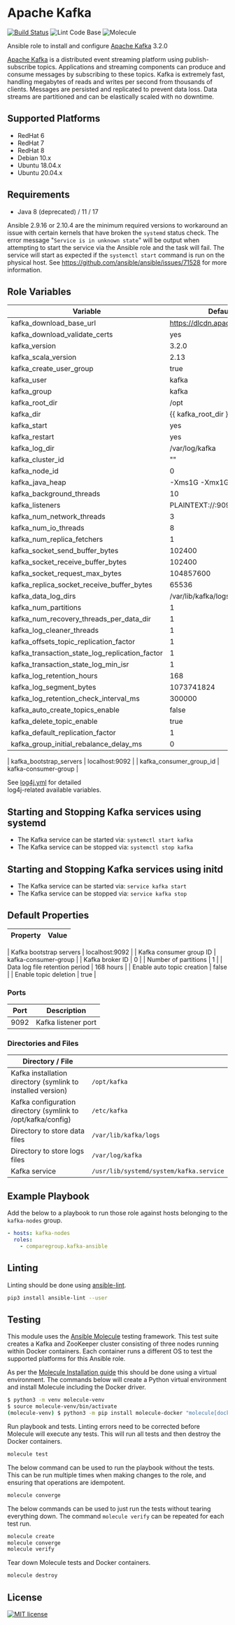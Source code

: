 # Apache Kafka

[![Build Status]](https://travis-ci.org/sleighzy/ansible-kafka)
![Lint Code Base] ![Molecule]

Ansible role to install and configure [Apache Kafka] 3.2.0

[Apache Kafka] is a distributed event streaming platform using publish-subscribe
topics. Applications and streaming components can produce and consume messages
by subscribing to these topics. Kafka is extremely fast, handling megabytes of
reads and writes per second from thousands of clients. Messages are persisted
and replicated to prevent data loss. Data streams are partitioned and can be
elastically scaled with no downtime.

## Supported Platforms

- RedHat 6
- RedHat 7
- RedHat 8
- Debian 10.x
- Ubuntu 18.04.x
- Ubuntu 20.04.x

## Requirements

[comment]: <> (- [Apache ZooKeeper])
- Java 8 (deprecated) / 11 / 17

[comment]: <> (### It uses KRaft now and so zookeeper is not needed anymore)

[comment]: <> (The below Apache ZooKeeper role from Ansible Galaxy can be used if one is)

[comment]: <> (needed.)

[comment]: <> (```sh)

[comment]: <> (ansible-galaxy install comparegroup.zookeeper)

[comment]: <> (```)

Ansible 2.9.16 or 2.10.4 are the minimum required versions to workaround an
issue with certain kernels that have broken the `systemd` status check. The
error message "`Service is in unknown state`" will be output when attempting to
start the service via the Ansible role and the task will fail. The service will
start as expected if the `systemctl start` command is run on the physical host.
See <https://github.com/ansible/ansible/issues/71528> for more information.

## Role Variables

| Variable                                       | Default                          |
| ---------------------------------------------- | -------------------------------- |
| kafka_download_base_url                        | <https://dlcdn.apache.org/kafka> |
| kafka_download_validate_certs                  | yes                              |
| kafka_version                                  | 3.2.0                            |
| kafka_scala_version                            | 2.13                             |
| kafka_create_user_group                        | true                             |
| kafka_user                                     | kafka                            |
| kafka_group                                    | kafka                            |
| kafka_root_dir                                 | /opt                             |
| kafka_dir                                      | {{ kafka_root_dir }}/kafka       |
| kafka_start                                    | yes                              |
| kafka_restart                                  | yes                              |
| kafka_log_dir                                  | /var/log/kafka                   |
| kafka_cluster_id                               | ""                               |
| kafka_node_id                                  | 0                                |
| kafka_java_heap                                | -Xms1G -Xmx1G                    |
| kafka_background_threads                       | 10                               |
| kafka_listeners                                | PLAINTEXT://:9092                |
| kafka_num_network_threads                      | 3                                |
| kafka_num_io_threads                           | 8                                |
| kafka_num_replica_fetchers                     | 1                                |
| kafka_socket_send_buffer_bytes                 | 102400                           |
| kafka_socket_receive_buffer_bytes              | 102400                           |
| kafka_socket_request_max_bytes                 | 104857600                        |
| kafka_replica_socket_receive_buffer_bytes      | 65536                            |
| kafka_data_log_dirs                            | /var/lib/kafka/logs              |
| kafka_num_partitions                           | 1                                |
| kafka_num_recovery_threads_per_data_dir        | 1                                |
| kafka_log_cleaner_threads                      | 1                                |
| kafka_offsets_topic_replication_factor         | 1                                |
| kafka_transaction_state_log_replication_factor | 1                                |
| kafka_transaction_state_log_min_isr            | 1                                |
| kafka_log_retention_hours                      | 168                              |
| kafka_log_segment_bytes                        | 1073741824                       |
| kafka_log_retention_check_interval_ms          | 300000                           |
| kafka_auto_create_topics_enable                | false                            |
| kafka_delete_topic_enable                      | true                             |
| kafka_default_replication_factor               | 1                                |
| kafka_group_initial_rebalance_delay_ms         | 0                                |

[comment]: <> (| kafka_zookeeper_connect                        | localhost:2181                   |)

[comment]: <> (| kafka_zookeeper_connection_timeout             | 6000                             |)
| kafka_bootstrap_servers                        | localhost:9092                   |
| kafka_consumer_group_id                        | kafka-consumer-group             |

See [log4j.yml](./defaults/main/002-log4j.yml) for detailed  
log4j-related available variables.

## Starting and Stopping Kafka services using systemd

- The Kafka service can be started via: `systemctl start kafka`
- The Kafka service can be stopped via: `systemctl stop kafka`

## Starting and Stopping Kafka services using initd

- The Kafka service can be started via: `service kafka start`
- The Kafka service can be stopped via: `service kafka stop`

## Default Properties

| Property                       | Value                |
| ------------------------------ | -------------------- |

[comment]: <> (| ZooKeeper connection           | localhost:2181       |)
| Kafka bootstrap servers        | localhost:9092       |
| Kafka consumer group ID        | kafka-consumer-group |
| Kafka broker ID                | 0                    |
| Number of partitions           | 1                    |
| Data log file retention period | 168 hours            |
| Enable auto topic creation     | false                |
| Enable topic deletion          | true                 |

### Ports

| Port | Description         |
| ---- | ------------------- |
| 9092 | Kafka listener port |

### Directories and Files

| Directory / File                                             |                                         |
| ------------------------------------------------------------ | --------------------------------------- |
| Kafka installation directory (symlink to installed version)  | `/opt/kafka`                            |
| Kafka configuration directory (symlink to /opt/kafka/config) | `/etc/kafka`                            |
| Directory to store data files                                | `/var/lib/kafka/logs`                   |
| Directory to store logs files                                | `/var/log/kafka`                        |
| Kafka service                                                | `/usr/lib/systemd/system/kafka.service` |

## Example Playbook

Add the below to a playbook to run those role against hosts belonging to the
`kafka-nodes` group.

```yaml
- hosts: kafka-nodes
  roles:
    - comparegroup.kafka-ansible
```

## Linting

Linting should be done using [ansible-lint].

```sh
pip3 install ansible-lint --user
```

## Testing

This module uses the [Ansible Molecule] testing framework. This test suite
creates a Kafka and ZooKeeper cluster consisting of three nodes running within
Docker containers. Each container runs a different OS to test the supported
platforms for this Ansible role.

As per the [Molecule Installation guide] this should be done using a virtual
environment. The commands below will create a Python virtual environment and
install Molecule including the Docker driver.

```sh
$ python3 -m venv molecule-venv
$ source molecule-venv/bin/activate
(molecule-venv) $ python3 -m pip install molecule-docker "molecule[docker,lint]"
```

Run playbook and tests. Linting errors need to be corrected before Molecule will
execute any tests. This will run all tests and then destroy the Docker
containers.

```sh
molecule test
```

The below command can be used to run the playbook without the tests. This can be
run multiple times when making changes to the role, and ensuring that operations
are idempotent.

```sh
molecule converge
```

The below commands can be used to just run the tests without tearing everything
down. The command `molecule verify` can be repeated for each test run.

```sh
molecule create
molecule converge
molecule verify
```

Tear down Molecule tests and Docker containers.

```sh
molecule destroy
```

## License

[![MIT license]](https://lbesson.mit-license.org/)

[ansible-lint]: https://docs.ansible.com/ansible-lint/
[ansible molecule]: https://molecule.readthedocs.io/
[apache kafka]: http://kafka.apache.org/
[apache zookeeper]: https://zookeeper.apache.org/
[build status]: https://travis-ci.org/sleighzy/ansible-kafka.svg?branch=master
[lint code base]:
  https://github.com/sleighzy/ansible-kafka/workflows/Lint%20Code%20Base/badge.svg
[molecule]:
  https://github.com/sleighzy/ansible-kafka/workflows/Molecule/badge.svg
[molecule installation guide]:
  https://molecule.readthedocs.io/en/stable/installation.html
[mit license]: https://img.shields.io/badge/License-MIT-blue.svg
